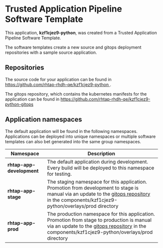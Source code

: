 # Trusted Application Pipeline Software Template

This application, **kzf1cjez9-python**, was created from a Trusted Application Pipeline Software Template.

The software templates create a new source and gitops deployment repositories with a sample source application. 

## Repositories

The source code for your application can be found in [https://github.com/rhtap-rhdh-qe/kzf1cjez9-python ](https://github.com/rhtap-rhdh-qe/kzf1cjez9-python ).
 
The gitops repository, which contains the kubernetes manifests for the application can be found in 
[https://github.com/rhtap-rhdh-qe/kzf1cjez9-python-gitops ](https://github.com/rhtap-rhdh-qe/kzf1cjez9-python-gitops ) 

## Application namespaces 

The default application will be found in the following namespaces. Applications can be deployed into unique namespaces or multiple software templates can also bet generated into the same group namespaces.  

|  Namespace   |  Description   |  
| -------- | -------- |   
| **rhtap-app-development** | The default application during development. Every build will be deployed to this namespace for testing. | 
| **rhtap-app-stage** | The staging namespace for this application. Promotion from development to stage is manual via an update to the [gitops repository](https://github.com/rhtap-rhdh-qe/kzf1cjez9-python-gitops ) in the components/kzf1cjez9-python/overlays/prod directory |  
| **rhtap-app-prod** | The production namespace for this application. Promotion from stage to production is manual via an update to the [gitops repository](https://github.com/rhtap-rhdh-qe/kzf1cjez9-python-gitops ) in the components/kzf1cjez9-python/overlays/prod directory | 